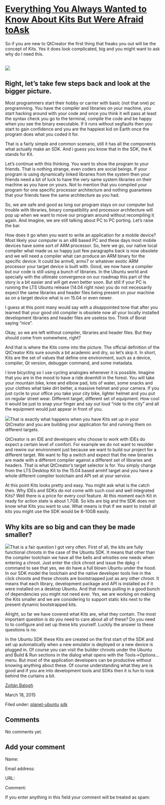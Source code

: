 





#  [Everything You Always Wanted to Know About Kits But Were Afraid toAsk](/en/blog/2015/03/18/everything-you-always-wanted-know-about-kits-were-afraid-ask/)

So if you are new to QtCreator the first thing that freaks you out will be the
concept of Kits. Yes it does look complicated, big and you might want to ask
why do I need this.

## ![](/static/devportal_uploaded/e4fcc5b7-5485-4a92-b914-a5cbcd0f6575-2013f70b-3096-4f88-b684-cb883dd1267e-media/2015/03/18/options.jpg)

## Right, let’s take few steps back and look at the bigger picture.

Most programmers start their hobby or carrier with basic (not that one) pc
programming. You have the compiler and libraries on your machine, you start
hacking around with your code and once you think it will pass at least the
syntax check you go to the terminal, compile the code and be happy when you
see the binary executable. If it runs without segfaults then you start to gain
confidence and you are the happiest kid on Earth once the program does what
you coded it for.

That is a fairly simple and common scenario, still it has all the components
what actually make an SDK. And i guess you know that in the SDK, the K stands
for Kit.

Let’s continue with this thinking. You want to show the program to your
friends. That is nothing strange, even coders are social beings. If your
program is using dynamically linked libraries from the system then your
friends need a bit of luck to have the very same system libraries on their
machine as you have on yours. Not to mention that you compiled your program
for one specific processor architecture and nothing guarantees that your
friends have the same architecture as you had.

So, we are safe and good as long our program stays on our computer but trouble
with libraries, binary compatibility and processor architecture will pop up
when we want to move our program around without recompiling it again. And
imagine, we are still talking about PC to PC porting. Let’s raise the bar.

How does it go when you want to write an application for a mobile device? Most
likely your computer is an x86 based PC and these days most mobile devices
have some sort of ARM processor. So, here we go, our native local compiler
what made us so happy just few paragraphs back is now obsolete and we will
need a compiler what can produce an ARM binary for the specific device. It
could be armv6, armv7 or whatever exotic ARM processor your target device is
built with. Good, we now have a compiler but our code is still using a bunch
of libraries. In the Ubuntu world and specially with the ultimate convergence
on our roadmap this part of the story is a bit easier and will get even better
soon. But still if your PC is running the LTS Ubuntu release (14.04 right now)
you do not necessarily expect the same libraries and header files being
present on your machine as on a target device what is on 15.04 or even newer.

I guess at this point many would say with a disappointed tone that after you
learned that your good old compiler is obsolete now all your locally installed
development libraries and header files are useless too. Think of Borat saying
“nice”.

Okay, so we are left without compiler, libraries and header files. But they
should come from somewhere, right?

And that is where the Kits come into the picture. The official definition of
the QtCreator Kits sure sounds a bit academic and dry, so let’s skip it. In
short, Kits are the set of values that define one environment, such as a
device, compiler, Qt version, debugger command, and some metadata.

I love bicycling so I use cycling analogies whenever it is possible. Imagine
that you are in the mood to have a ride downhill in the forest. You will take
your mountain bike, knee and elbow pad, lots of water, some snacks and your
clothes what take dirt better, a massive helmet and your camera. If you just
cycle to your office you take your city bike, lighter helmet and you put on
regular street wear. Different target, different set of equipment. How cool it
would be just to snap your finger and say out loud “ride to the city” and all
the equipment would just appear in front of you.

![](/static/devportal_uploaded/00213277-f20d-407b-9f29-f195ab6be5a8-b0a15034-154f-487c-a48d-ad922e27dc99-media/2015/03/18/scope-with-targets.jpg)That is
exactly what happens when you have Kits set up in your QtCreator and you are
building your application for and running them on different targets.

QtCreator is an IDE and developers who choose to work with IDEs do expect a
certain level of comfort. For example we do not want to resolder and rewire
our environment just because we want to build our project for a different
target. We want to flip a switch and expect that the new binaries are made
with a different compiler against a different set of libraries and headers.
That is what QtCreator’s target selector is for. You simply change from the
LTS Desktop Kit to the 15.04 based armhf target and you have a whole different
compiler toolchain and API set at your service.

At this point Kits looks pretty and easy. You might ask what is the catch
then. Why IDEs and SDKs do not come with such cool and well integrated Kits?
Well there is a price for every cool feature. At this moment each Kit in ready
for action state is about 1.7GB. So kits are big and the SDK does not know
what Kits you want to use. What means is that if we want to install all kits
you might use the SDK would be 8-10GB easily.

## Why kits are so big and can they be made smaller?

![](/static/devportal_uploaded/c9b456ea-a8f8-492d-a664-2cbc7559b814-927ea5a9-21c3-4478-8ab3-eb717cbe8e9f-media/2015/03/18/ubuntu-options.jpg)That is a fair
question I got very often. First of all, the kits are fully functional chroots
in the case of the Ubuntu SDK. It means that other than the compiler toolchain
we have all the bells and whistles one needs when entering a chroot. Just
enter the click chroot and issue the dpkg -l command to see that yes, we do
have a full blown Ubuntu under the hood. In our SDK model the toolchain and
the native developer tools live in the click chroots and these chroots are
bootstrapped just as any other chroot. It means that each library, development
package and API is installed as if it were installed on a desktop Ubuntu. And
that means pulling in a good bunch of dependencies you might not need ever.
Yes, we are working on making the Kits smaller and we are considering to
support static kits next to the present dynamic bootstrapped kits.

Alright, so far we have covered what Kits are, what they contain. The most
important question is do you need to care about all of these? Do you need to
to configure and set up these kits yourself. Luckily the answer to these
questions is no.

In the Ubuntu SDK these Kits are created on the first start of the SDK and set
up automatically when a new emulator is deployed or a new device is plugged
in. Of course you can visit the builder chroots under the Ubuntu and Build &
Run sections in the dialog what opens with the Tools->Options… menu. But most
of the application developers can be productive without knowing anything about
these. Of course understanding what they are is good and if you are into
development tools and SDKs then it is fun to look behind the curtains a bit.

[Zoltán Balogh](/en/blog/authors/bzoltan/)

March 18, 2015

Filed under: [planet-ubuntu](/en/blog/tags/planet-ubuntu/)
[sdk](/en/blog/tags/sdk/)





## Comments

No comments yet.

## Add your comment

Name:

Email address:

URL:

Comment:

If you enter anything in this field your comment will be treated as spam:





